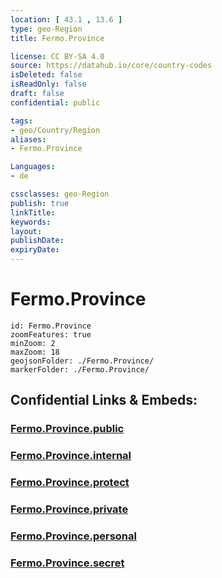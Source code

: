 ```yaml
---
location: [ 43.1 , 13.6 ] 
type: geo-Region
title: Fermo.Province

license: CC BY-SA 4.0
source: https://datahub.io/core/country-codes
isDeleted: false
isReadOnly: false
draft: false
confidential: public

tags:
- geo/Country/Region
aliases:
- Fermo.Province

Languages:
- de

cssclasses: geo-Region
publish: true
linkTitle: 
keywords: 
layout: 
publishDate: 
expiryDate: 
---
```


# Fermo.Province

```leaflet
id: Fermo.Province
zoomFeatures: true 
minZoom: 2 
maxZoom: 18
geojsonFolder: ./Fermo.Province/
markerFolder: ./Fermo.Province/
```


## Confidential Links & Embeds: 

### [Fermo.Province.public](/_public/\Earth\Continent\Europe\Europe~South\Italy\regions~Italy\MarcheFermo.Province.public.md) 

### [Fermo.Province.internal](/_internal/\Earth\Continent\Europe\Europe~South\Italy\regions~Italy\MarcheFermo.Province.internal.md) 

### [Fermo.Province.protect](/_protect/\Earth\Continent\Europe\Europe~South\Italy\regions~Italy\MarcheFermo.Province.protect.md) 

### [Fermo.Province.private](/_private/\Earth\Continent\Europe\Europe~South\Italy\regions~Italy\MarcheFermo.Province.private.md) 

### [Fermo.Province.personal](/_personal/\Earth\Continent\Europe\Europe~South\Italy\regions~Italy\MarcheFermo.Province.personal.md) 

### [Fermo.Province.secret](/_secret/\Earth\Continent\Europe\Europe~South\Italy\regions~Italy\MarcheFermo.Province.secret.md)

